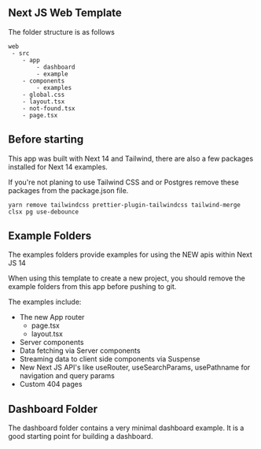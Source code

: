 

## Next JS Web Template

The folder structure is as follows
```
web 
 - src
    - app
        - dashboard
        - example
    - components
        - examples
    - global.css
    - layout.tsx
    - not-found.tsx
    - page.tsx
```

## Before starting

This app was built with Next 14 and Tailwind, there are also a few packages installed for Next 14 examples.

If you're not planing to use Tailwind CSS and or Postgres remove these packages from the package.json file.

```
yarn remove tailwindcss prettier-plugin-tailwindcss tailwind-merge clsx pg use-debounce
```


## Example Folders

The examples folders provide examples for using the NEW apis within Next JS 14

When using this template to create a new project, you should remove the example folders from this app before pushing to git.

The examples include:

- The new App router
    - page.tsx
    - layout.tsx
- Server components
- Data fetching via Server components
- Streaming data to client side components via Suspense 
- New Next JS API's like useRouter, useSearchParams, usePathname for navigation and query params
- Custom 404 pages 


## Dashboard Folder

The dashboard folder contains a very minimal dashboard example. It is a good starting point for building a dashboard.

